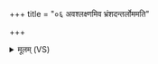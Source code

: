 +++
title = "०६ अवश्लक्ष्णमिव भ्रंशदन्तर्लोममति"

+++
<details><summary>मूलम् (VS)</summary>

अव॑श्लक्ष्ण॒मिव॑ भ्रंशद॒न्तर्लो॑म॒मति॑ ह्र॒दे। न वै॑ कुमारि॒ तत्तथा॒ यथा॑ कुमारि॒ मन्य॑से ॥
</details>